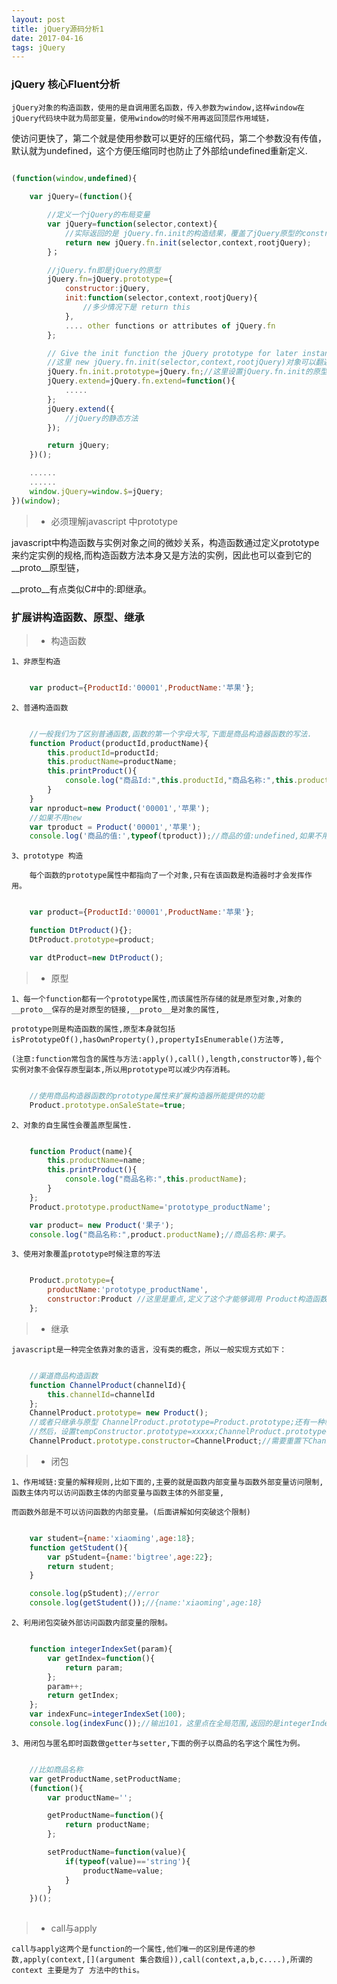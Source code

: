 ```yaml
---
layout: post
title: jQuery源码分析1
date: 2017-04-16
tags: jQuery    
---
```


### jQuery 核心Fluent分析

	jQuery对象的构造函数，使用的是自调用匿名函数，传入参数为window,这样window在jQuery代码块中就为局部变量，使用window的时候不用再返回顶层作用域链，

使访问更快了，第二个就是使用参数可以更好的压缩代码，第二个参数没有传值，默认就为undefined，这个方便压缩同时也防止了外部给undefined重新定义.

```javascript

(function(window,undefined){
	
	var jQuery=(function(){

		//定义一个jQuery的布局变量
		var jQuery=function(selector,context){
			//实际返回的是 jQuery.fn.init的构造结果，覆盖了jQuery原型的constructor 默认的构造结果
			return new jQuery.fn.init(selector,context,rootjQuery);
		}；

	    //jQuery.fn即是jQuery的原型
		jQuery.fn=jQuery.prototype={
			constructor:jQuery,
			init:function(selector,context,rootjQuery){
				//多少情况下是 return this
			},
			.... other functions or attributes of jQuery.fn
		};

		// Give the init function the jQuery prototype for later instantiation
		//这里 new jQuery.fn.init(selector,context,rootjQuery)对象可以翻遍调用jQuery的原型方法
		jQuery.fn.init.prototype=jQuery.fn;//这里设置jQuery.fn.init的原型就是jQuery的原型,上面已经定义jQuery.fn就是jQuery的原型
		jQuery.extend=jQuery.fn.extend=function(){
			.....
		};
		jQuery.extend({
			//jQuery的静态方法
		});

		return jQuery;
	})();

	......
	......
	window.jQuery=window.$=jQuery;
})(window);

```
>* 必须理解javascript 中prototype

  javascript中构造函数与实例对象之间的微妙关系，构造函数通过定义prototype来约定实例的规格,而构造函数方法本身又是方法的实例，因此也可以查到它的__proto__原型链，

__proto__有点类似C#中的:即继承。

### 扩展讲构造函数、原型、继承

>* 构造函数
	
	1、非原型构造

```javascript

	var product={ProductId:'00001',ProductName:'苹果'};

```
	2、普通构造函数

```javascript

	//一般我们为了区别普通函数,函数的第一个字母大写,下面是商品构造器函数的写法.
	function Product(productId,productName){
		this.productId=productId;
		this.productName=productName;
		this.printProduct(){
			console.log("商品Id:",this.productId,"商品名称:",this.productName);
		}
	}
	var nproduct=new Product('00001','苹果');
	//如果不用new 
	var tproduct = Product('00001','苹果');
	console.log('商品的值:',typeof(tproduct));//商品的值:undefined,如果不用new，就是普通函数，普通函数当没有返回值的时候就是undefined

```
	
	3、prototype 构造

		每个函数的prototype属性中都指向了一个对象,只有在该函数是构造器时才会发挥作用。

```javascript

	var product={ProductId:'00001',ProductName:'苹果'};

	function DtProduct(){};
	DtProduct.prototype=product;

	var dtProduct=new DtProduct();

```


>* 原型 
	
	1、每一个function都有一个prototype属性,而该属性所存储的就是原型对象,对象的__proto__保存的是对原型的链接,__proto__是对象的属性,

	prototype则是构造函数的属性,原型本身就包括isPrototypeOf(),hasOwnProperty(),propertyIsEnumerable()方法等,

	(注意:function常包含的属性与方法:apply(),call(),length,constructor等),每个实例对象不会保存原型副本,所以用prototype可以减少内存消耗。

```javascript

	//使用商品构造器函数的prototype属性来扩展构造器所能提供的功能
	Product.prototype.onSaleState=true;

```
	2、对象的自生属性会覆盖原型属性.

```javascript

	function Product(name){
		this.productName=name;
		this.printProduct(){
			console.log("商品名称:",this.productName);
		}
	};
	Product.prototype.productName='prototype_productName';

	var product= new Product('果子');
	console.log("商品名称:",product.productName);//商品名称:果子。

```
	3、使用对象覆盖prototype时候注意的写法

```javascript

	Product.prototype={
		productName:'prototype_productName',
		constructor:Product //这里是重点,定义了这个才能够调用 Product构造函数中自定义的函数printProduct
	};

```


>* 继承
	
	javascript是一种完全依靠对象的语言，没有类的概念，所以一般实现方式如下：

```javascript

	//渠道商品构造函数
	function ChannelProduct(channelId){
		this.channelId=channelId
	};
	ChannelProduct.prototype= new Product();
	//或者只继承与原型 ChannelProduct.prototype=Product.prototype;还有一种临时构造器，临时构造器为一个空构造函数如:var tempConstructor=function(){}
	//然后，设置tempConstructor.prototype=xxxxx;ChannelProduct.prototype=tempConstructor.prototype;
	ChannelProduct.prototype.constructor=ChannelProduct;//需要重置下ChannelProduct.prototype下的属性

```

>* 闭包
	
	1、作用域链:变量的解释规则,比如下面的,主要的就是函数内部变量与函数外部变量访问限制,函数主体内可以访问函数主体的内部变量与函数主体的外部变量,

	而函数外部是不可以访问函数的内部变量。(后面讲解如何突破这个限制)
```javascript

	var student={name:'xiaoming',age:18};
	function getStudent(){
		var pStudent={name:'bigtree',age:22};
		return student;
	}

	console.log(pStudent);//error
	console.log(getStudent());//{name:'xiaoming',age:18}

```

	2、利用闭包突破外部访问函数内部变量的限制。

```javascript

	function integerIndexSet(param){
		var getIndex=function(){
			return param;
		};
		param++;
		return getIndex;
	};
	var indexFunc=integerIndexSet(100);
	console.log(indexFunc());//输出101，这里点在全局范围,返回的是integerIndexSet函数块内的变量param,典型的突破了外部访问函数内部的变量限制。

```

	3、用闭包与匿名即时函数做getter与setter,下面的例子以商品的名字这个属性为例。

```javascript

	//比如商品名称
	var getProductName,setProductName;
	(function(){
		var productName='';

		getProductName=function(){
			return productName;
		};

		setProductName=function(value){
			if(typeof(value)=='string'){
				productName=value;
			}
		}
	})();
	
```

>* call与apply
	
	call与apply这两个是function的一个属性,他们唯一的区别是传递的参数,apply(context,[](argument 集合数组)),call(context,a,b,c....),所谓的context 主要是为了 方法中的this。